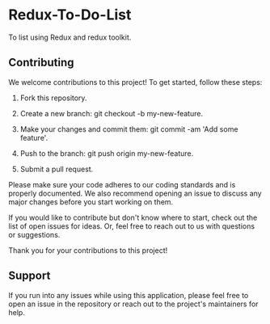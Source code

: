 # Redux-To-Do-List
To list using Redux and redux toolkit.

<!-- ## Get started
To get started, follow the steps below:

1. Clone the repository to your local system by running the following command in your terminal:
2. git clone https://github.com/amitjimiwal/Redux-To-Do-List.git
3. Navigate to the root directory of the project using the terminal: cd Redux-To-Do-List
4. Install the project dependencies using either Yarn or npm:
  yarn
or
  npm install
5. Once the dependencies have finished installing, start the development server using the following command:
  yarn start
or
  npm start
6. If everything has been set up correctly, the application should now be running in your browser at http://localhost:3000/. -->

## Contributing

We welcome contributions to this project! To get started, follow these steps:
1. Fork this repository.

2. Create a new branch: git checkout -b my-new-feature.

3. Make your changes and commit them: git commit -am 'Add some feature'.

4. Push to the branch: git push origin my-new-feature.

5. Submit a pull request.

Please make sure your code adheres to our coding standards and is properly documented. We also recommend opening an issue to discuss any major changes before you start working on them.

If you would like to contribute but don't know where to start, check out the list of open issues for ideas. Or, feel free to reach out to us with questions or suggestions.

Thank you for your contributions to this project!

## Support
If you run into any issues while using this application, please feel free to open an issue in the repository or reach out to the project's maintainers for help.
